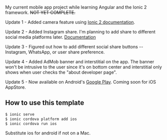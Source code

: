 My current mobile app project while learning Angular and the Ionic 2 framework.  ~~NOT YET COMPLETE.~~ <br /> 

Update 1 - Added camera feature using [Ionic 2 documentation](https://ionicframework.com/docs/native/camera/).

Update 2 - Added Instagram share.  I'm planning to add share to different social media platforms later.  [Documentation](https://ionicframework.com/docs/native/social-sharing/)

Update 3 - Figured out how to add different social share buttons -- Instagram, WhatsApp, or user share preference.

Update 4 - Added AdMob banner and interstitial on the app.  The banner won't be intrusive to the user since it's on bottom center
           and interstitial only shows when user checks the "about developer page".

Update 5 - Now available on Android's [Google Play](https://play.google.com/store/apps/details?id=com.nerdetitan.motivateme).  Coming 
           soon for iOS AppStore.  

## How to use this template

```bash
$ ionic serve 
$ ionic cordova platform add ios
$ ionic cordova run ios
```

Substitute ios for android if not on a Mac.
